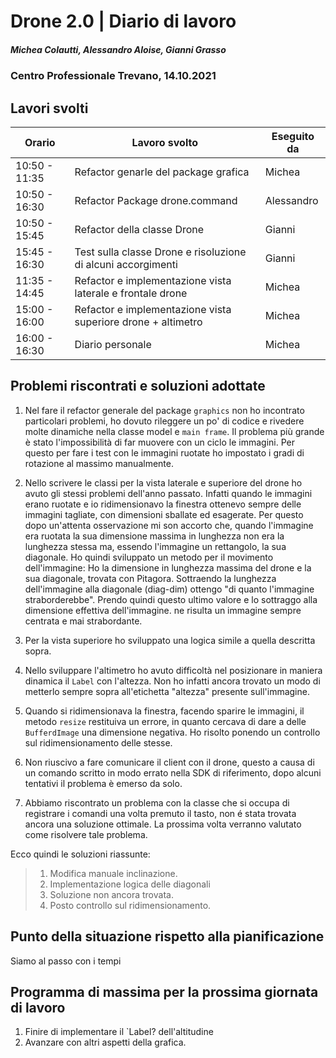 # Drone 2.0 | Diario di lavoro
##### Michea Colautti, Alessandro Aloise, Gianni Grasso
### Centro Professionale Trevano, 14.10.2021

## Lavori svolti


|Orario        |Lavoro svolto                                                   |Eseguito da         |
|--------------|----------------------------------------------------------------|--------------------|
|10:50 - 11:35 | Refactor genarle del package grafica                           | Michea             |
|10:50 - 16:30 | Refactor Package  drone.command                                | Alessandro         |
|10:50 - 15:45 | Refactor della classe Drone                                    | Gianni             |
|15:45 - 16:30 | Test sulla classe Drone e risoluzione di alcuni accorgimenti   | Gianni             |
|11:35 - 14:45 | Refactor e implementazione vista laterale e frontale drone     | Michea             |
|15:00 - 16:00 | Refactor e implementazione vista superiore drone + altimetro   | Michea             |
|16:00 - 16:30 | Diario personale                                               | Michea             |




##  Problemi riscontrati e soluzioni adottate

1. Nel fare il refactor generale del package `graphics` non ho incontrato particolari problemi, ho dovuto rileggere un po' di codice e rivedere
molte dinamiche nella classe model e `main frame`. Il problema più grande è stato l'impossibilità di far muovere con un ciclo le immagini. Per questo per fare i test con le immagini ruotate ho impostato i gradi di rotazione al massimo manualmente.
2. Nello scrivere le classi per la vista laterale e superiore del drone ho avuto gli stessi problemi dell'anno passato. Infatti quando le immagini erano ruotate e io ridimensionavo la finestra ottenevo sempre delle immagini tagliate, con dimensioni sballate ed esagerate. Per questo dopo un'attenta osservazione mi son accorto che, quando l'immagine era ruotata la sua dimensione massima in lunghezza non era la lunghezza stessa ma, essendo l'immagine un rettangolo, la sua diagonale.
Ho quindi sviluppato un metodo per il movimento dell'immagine: Ho la dimensione in lunghezza massima del drone  e la sua diagonale, trovata con Pitagora. Sottraendo la lunghezza dell'immagine alla diagonale (diag-dim) ottengo "di quanto l'immagine straborderebbe". Prendo quindi questo ultimo valore e lo sottraggo alla dimensione effettiva dell'immagine. ne risulta un immagine sempre centrata e mai strabordante.
3. Per la vista superiore ho sviluppato una logica simile a quella descritta sopra.
4. Nello sviluppare l'altimetro ho avuto difficoltà nel posizionare in maniera dinamica il `Label` con l'altezza. Non ho infatti ancora trovato un modo di metterlo sempre sopra all'etichetta "altezza" presente sull'immagine.
5. Quando si ridimensionava la finestra, facendo sparire le immagini, il metodo `resize` restituiva un errore, in quanto cercava di dare a delle `BufferdImage` una dimensione negativa. Ho risolto ponendo un controllo sul ridimensionamento delle stesse.
6. Non riuscivo a fare comunicare il client con il drone, questo a causa di un comando scritto in modo errato nella SDK di riferimento, dopo alcuni tentativi il problema
è emerso da solo.

7. Abbiamo riscontrato un problema con la classe che si occupa di registrare i comandi una volta premuto il tasto, non é stata trovata ancora una soluzione ottimale. La prossima volta verranno valutato come risolvere tale problema.

Ecco quindi le soluzioni riassunte:

>1. Modifica manuale inclinazione.
>2. Implementazione logica delle diagonali
>3. Soluzione non ancora trovata.
>4. Posto controllo sul ridimensionamento.
##  Punto della situazione rispetto alla pianificazione
Siamo al passo con i tempi

## Programma di massima per la prossima giornata di lavoro
1. Finire di implementare il `Label? dell'altitudine
2. Avanzare con altri aspetti della grafica.
